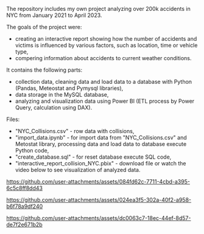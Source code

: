 The repository includes my own project analyzing over 200k accidents in NYC from January 2021 to April 2023. 

The goals of the project were:
- creating an interactive report showing how the number of accidents and victims is influenced by various factors, such as location, time or vehicle type,
- compering information about accidents to current weather conditions.

It contains the following parts:
- collection data, cleaning data and load data to a database with Python (Pandas, Meteostat and Pymysql libraries),
- data storage in the MySQL database,
- analyzing and visualization data using Power BI (ETL process by Power Query, calculation using DAX).

Files:
- "NYC_Collisions.csv" - row data with collisions,
- "import_data.ipynb" - for import data from "NYC_Collisions.csv" and Metostat library, processing data and load data to database execute Python code, 
- "create_database.sql" - for reset database execute SQL code,
- "interactive_report_collision_NYC.pbix" - download file or watch the video below to see visualization of analyzed data.

https://github.com/user-attachments/assets/084fd62c-7711-4cbd-a395-6c5c8ff8dd43



https://github.com/user-attachments/assets/024ea3f5-302a-40f2-a958-b6f78a9df240



https://github.com/user-attachments/assets/dc0063c7-18ec-44ef-8d57-de7f2e671b2b


  
